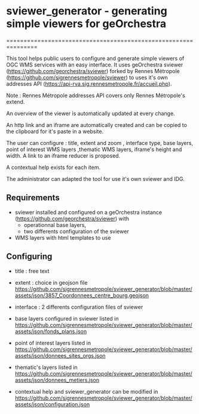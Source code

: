 # sviewer_generator - generating simple viewers for geOrchestra
===============================================================

This tool helps public users to configure and generate  simple viewers of OGC WMS services with an easy interface.
It uses geOrchestra sviewer (https://github.com/georchestra/sviewer) forked by Rennes Métropole (https://github.com/sigrennesmetropole/sviewer) to uses it's own addresses API  (https://api-rva.sig.rennesmetropole.fr/accueil.php).

Note :  Rennes Métropole addresses API covers only Rennes Métropole's extend.

An overview of the viewer is automatically updated at every change.

An http link and an iframe are automatically created and can be copied to the clipboard for it's paste in a website.

The user can configure : title, extent and zoom , interface type, base layers, point of interest WMS layers ,thematic WMS layers, iframe's height and width.
A link to an iframe reducer is proposed.

A contextual help exists for each item.

The administrator can adapted the tool for use it's own sviewer and IDG.

Requirements
---------------
* sviewer installed and configured  on a geOrchestra instance (https://github.com/georchestra/sviewer) with 
   * operationnal  base layers,
   * two differents configuration of the sviewer
* WMS layers with html templates to use 


Configuring
----------------

* title : free text
* extent : choice in geojson file https://github.com/sigrennesmetropole/sviewer_generator/blob/master/assets/json/3857_Coordonnees_centre_bourg.geojson
* interface : 2 differents configuration files of sviewer
* base layers configured in sviewer listed in https://github.com/sigrennesmetropole/sviewer_generator/blob/master/assets/json/fonds_plans.json
* point of interest layers listed in https://github.com/sigrennesmetropole/sviewer_generator/blob/master/assets/json/donnees_sites_orgs.json
* thematic's layers listed in https://github.com/sigrennesmetropole/sviewer_generator/blob/master/assets/json/donnees_metiers.json

* contextual help and sviewer_generator can be modified in https://github.com/sigrennesmetropole/sviewer_generator/blob/master/assets/json/configuration.json


